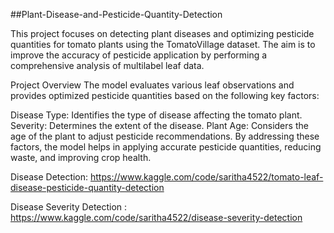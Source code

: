 ##Plant-Disease-and-Pesticide-Quantity-Detection 

This project focuses on detecting plant diseases and optimizing pesticide quantities for tomato plants using the TomatoVillage dataset. The aim is to improve the accuracy of pesticide application by performing a comprehensive analysis of multilabel leaf data.

Project Overview
The model evaluates various leaf observations and provides optimized pesticide quantities based on the following key factors:

Disease Type: Identifies the type of disease affecting the tomato plant.
Severity: Determines the extent of the disease.
Plant Age: Considers the age of the plant to adjust pesticide recommendations.
By addressing these factors, the model helps in applying accurate pesticide quantities, reducing waste, and improving crop health.

Disease Detection: https://www.kaggle.com/code/saritha4522/tomato-leaf-disease-pesticide-quantity-detection


Disease Severity Detection : 
https://www.kaggle.com/code/saritha4522/disease-severity-detection  